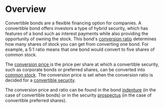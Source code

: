 # Overview

Convertible bonds are a flexible financing option for companies. A convertible bond offers investors a type of hybrid security, which has features of a bond such as interest payments while also providing the opportunity of owning the stock. This bond's [conversion ratio](https://www.investopedia.com/terms/c/conversionratio.asp) determines how many shares of stock you can get from converting one bond. For example, a 5:1 ratio means that one bond would convert to five shares of common stock.

The [conversion price ](https://www.investopedia.com/terms/c/conversionprice.asp)is the price per share at which a convertible security, such as corporate bonds or preferred shares, can be converted into [common stock](https://www.investopedia.com/terms/c/commonstock.asp). The conversion price is set when the conversion ratio is decided for a [convertible security](https://www.investopedia.com/terms/c/convertible-security.asp).

The conversion price and ratio can be found in the bond [indenture](https://www.investopedia.com/terms/i/indenture.asp) (in the case of convertible bonds) or in the security [prospectus](https://www.investopedia.com/terms/p/prospectus.asp) (in the case of convertible preferred shares).
